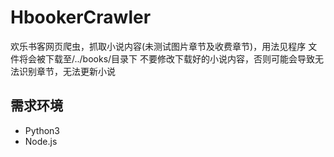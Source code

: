 # HbookerCrawler
  欢乐书客网页爬虫，抓取小说内容(未测试图片章节及收费章节)，用法见程序
  文件将会被下载至/../books/目录下
  不要修改下载好的小说内容，否则可能会导致无法识别章节，无法更新小说

## 需求环境
- Python3
- Node.js

